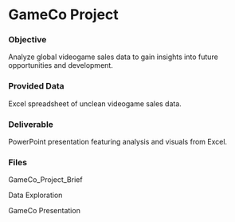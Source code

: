 # GameCo Project

### Objective
Analyze global videogame sales data to gain insights into future opportunities and development.

### Provided Data
Excel spreadsheet of unclean videogame sales data.

### Deliverable
PowerPoint presentation featuring analysis and visuals from Excel.

### Files
GameCo_Project_Brief

Data Exploration

GameCo Presentation
